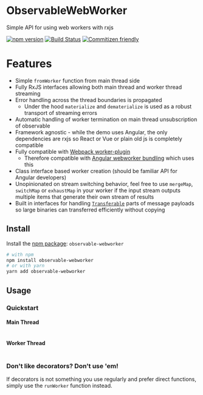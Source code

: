 # ObservableWebWorker

Simple API for using web workers with rxjs

[![npm version](https://badge.fury.io/js/observable-webworker.svg)](https://www.npmjs.com/package/observable-webworker)
[![Build Status](https://travis-ci.org/cloudnc/observable-webworker.svg?branch=master)](https://travis-ci.org/cloudnc/observable-webworker)
[![Commitizen friendly](https://img.shields.io/badge/commitizen-friendly-brightgreen.svg)](https://commitizen.github.io/cz-cli/)

# Features

- Simple `fromWorker` function from main thread side
- Fully RxJS interfaces allowing both main thread and worker thread streaming
- Error handling across the thread boundaries is propagated
  - Under the hood `materialize` and `dematerialize` is used as a robust transport of streaming errors
- Automatic handling of worker termination on main thread unsubscription of observable
- Framework agnostic - while the demo uses Angular, the only dependencies are rxjs so React or Vue or plain old js is
  completely compatible
- Fully compatible with [Webpack worker-plugin](https://github.com/GoogleChromeLabs/worker-plugin)
  - Therefore compatible with [Angular webworker bundling](https://angular.io/guide/web-worker) which uses this
- Class interface based worker creation (should be familiar API for Angular developers)
- Unopinionated on stream switching behavior, feel free to use `mergeMap`, `switchMap` or `exhaustMap` in your worker if
  the input stream outputs multiple items that generate their own stream of results
- Built in interfaces for handling [`Transferable`](https://developer.mozilla.org/en-US/docs/Web/API/Transferable) parts
  of message payloads so large binaries can transferred efficiently without copying

## Install

Install the [npm package](https://www.npmjs.com/package/observable-webworker): `observable-webworker`

```sh
# with npm
npm install observable-webworker
# or with yarn
yarn add observable-webworker
```

## Usage

### Quickstart

#### Main Thread

```src/readme/hello.ts

```

#### Worker Thread

```src/readme/hello.worker.ts

```

### Don't like decorators? Don't use 'em!

If decorators is not something you use regularly and prefer direct functions, simply
use the `runWorker` function instead.

```src/readme/hello-no-decorator.worker.ts#L4-L20

```
